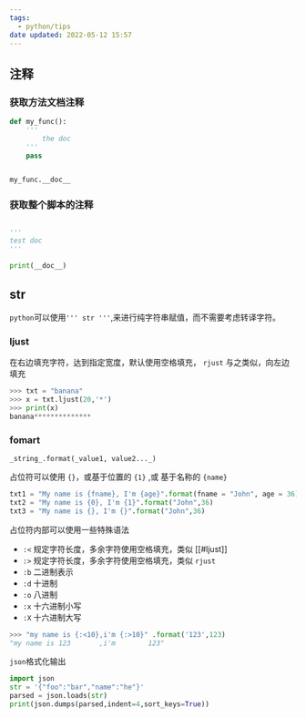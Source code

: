 ```yaml
---
tags:
  - python/tips
date updated: 2022-05-12 15:57
---
```


## 注释

### 获取方法文档注释

```python
def my_func():
	'''
		the doc 
	'''
	pass


my_func.__doc__
```

### 获取整个脚本的注释

```python

'''
test doc
'''

print(__doc__)

```

## str

`python`可以使用`''' str '''`,来进行纯字符串赋值，而不需要考虑转译字符。

### ljust

在右边填充字符，达到指定宽度，默认使用空格填充， `rjust` 与之类似，向左边填充

```python
>>> txt = "banana"
>>> x = txt.ljust(20,'*')
>>> print(x)
banana**************
```

### fomart

`_string_.format(_value1, value2..._)`

占位符可以使用 `{}`，或基于位置的 `{1}` ,或 基于名称的  `{name}`

```python
txt1 = "My name is {fname}, I'm {age}".format(fname = "John", age = 36)  
txt2 = "My name is {0}, I'm {1}".format("John",36)  
txt3 = "My name is {}, I'm {}".format("John",36)
```

占位符内部可以使用一些特殊语法

- `:<`   规定字符长度，多余字符使用空格填充，类似 [[#ljust]]
- `:>`  规定字符长度，多余字符使用空格填充，类似 `rjust`
- `:b`  二进制表示
- `:d`  十进制
- `:o`  八进制
- `:x`  十六进制小写
- `:X`  十六进制大写

```python
>>> "my name is {:<10},i'm {:>10}" .format('123',123)
"my name is 123       ,i'm        123"
```

`json`格式化输出

```python
import json
str = '{"foo":"bar","name":"he"}'
parsed = json.loads(str)
print(json.dumps(parsed,indent=4,sort_keys=True))
```
